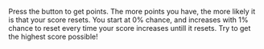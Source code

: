 Press the button to get points. The more points you have, the more likely it is that your score resets. You start at 0% chance, and increases with 1% chance to reset every time your score increases untill it resets. Try to get the highest score possible!